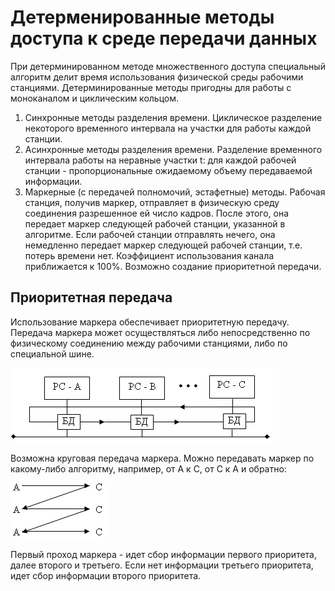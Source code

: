 Детерменированные методы доступа к среде передачи данных
========================

При детерминированном методе множественного доступа специальный алгоритм делит время использования физической среды рабочими станциями. Детерминированные методы пригодны для работы с моноканалом и циклическим кольцом.

1. Синхронные методы разделения времени. Циклическое разделение некоторого временного интервала на участки для работы каждой станции.
2. Асинхронные методы разделения времени. Разделение временного интервала работы на неравные участки t: для каждой рабочей станции - пропорциональные ожидаемому объему передаваемой информации.
3. Маркерные (с передачей полномочий, эстафетные) методы. Рабочая станция, получив маркер, отправляет в физическую среду соединения разрешенное ей число кадров. После этого, она передает маркер следующей рабочей станции, указанной в алгоритме. Если рабочей станции отправлять нечего, она немедленно передает маркер следующей рабочей станции, т.е. потерь времени нет. Коэффициент использования канала приближается к 100%. Возможно создание приоритетной передачи. 

## Приоритетная передача

Использование маркера обеспечивает приоритетную передачу. Передача маркера может осуществляться либо непосредственно по физическому соединению между рабочими станциями, либо по специальной шине. 

![detetmined media access 1](../../media/qownnotes-media-zXmpAO.png)

Возможна круговая передача маркера. Можно передавать маркер по какому-либо алгоритму, например, от А к С, от С к А и обратно: 

![determined media access 2](../../media/qownnotes-media-HXWMDw.png)

Первый проход маркера - идет сбор информации первого приоритета, далее второго и третьего. Если нет информации третьего приоритета, идет сбор информации второго приоритета. 